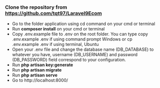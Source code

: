 ### Clone the repository from https://github.com/tqt97/Laravel9Ecom
 
- Go to the folder application using cd command on your cmd or terminal
- Run __composer install__ on your cmd or terminal
- Copy .env.example file to .env on the root folder. You can type copy .env.example .env if using command prompt Windows or cp .env.example .env if using terminal, Ubuntu
- Open your .env file and change the database name (DB_DATABASE) to whatever you have, username (DB_USERNAME) and password (DB_PASSWORD) field correspond to your configuration.
- Run __php artisan key:generate__
- Run __php artisan migrate__
- Run __php artisan serve__
- Go to http://localhost:8000/
